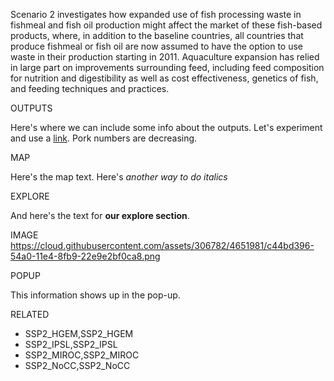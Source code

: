 Scenario 2 investigates how expanded use of fish processing waste in fishmeal and fish oil production might affect the market of these fish-based products, where, in addition to the baseline countries, all countries that produce fishmeal or fish oil are now assumed to have the option to use waste in their production starting in 2011. Aquaculture expansion has relied in large part on improvements surrounding feed, including feed composition for nutrition and digestibility as well as cost effectiveness, genetics of fish, and feeding techniques and practices.

OUTPUTS

Here's where we can include some info about the outputs. Let's experiment and use a [link](somewhere.com). Pork numbers are decreasing.

MAP

Here's the map text. Here's _another way to do italics_

EXPLORE

And here's the text for **our explore section**.

IMAGE
https://cloud.githubusercontent.com/assets/306782/4651981/c44bd396-54a0-11e4-8fb9-22e9e2bf0ca8.png

POPUP

This information shows up in the pop-up.

RELATED
- SSP2_HGEM,SSP2_HGEM
- SSP2_IPSL,SSP2_IPSL
- SSP2_MIROC,SSP2_MIROC
- SSP2_NoCC,SSP2_NoCC
